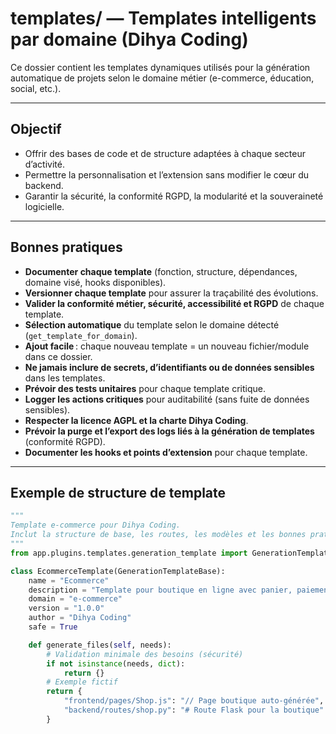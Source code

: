 # templates/ — Templates intelligents par domaine (Dihya Coding)

Ce dossier contient les templates dynamiques utilisés pour la génération automatique de projets selon le domaine métier (e-commerce, éducation, social, etc.).

---

## Objectif

- Offrir des bases de code et de structure adaptées à chaque secteur d’activité.
- Permettre la personnalisation et l’extension sans modifier le cœur du backend.
- Garantir la sécurité, la conformité RGPD, la modularité et la souveraineté logicielle.

---

## Bonnes pratiques

- **Documenter chaque template** (fonction, structure, dépendances, domaine visé, hooks disponibles).
- **Versionner chaque template** pour assurer la traçabilité des évolutions.
- **Valider la conformité métier, sécurité, accessibilité et RGPD** de chaque template.
- **Sélection automatique** du template selon le domaine détecté (`get_template_for_domain`).
- **Ajout facile** : chaque nouveau template = un nouveau fichier/module dans ce dossier.
- **Ne jamais inclure de secrets, d’identifiants ou de données sensibles** dans les templates.
- **Prévoir des tests unitaires** pour chaque template critique.
- **Logger les actions critiques** pour auditabilité (sans fuite de données sensibles).
- **Respecter la licence AGPL et la charte Dihya Coding**.
- **Prévoir la purge et l’export des logs liés à la génération de templates** (conformité RGPD).
- **Documenter les hooks et points d’extension** pour chaque template.

---

## Exemple de structure de template

```python
"""
Template e-commerce pour Dihya Coding.
Inclut la structure de base, les routes, les modèles et les bonnes pratiques du secteur.
"""
from app.plugins.templates.generation_template import GenerationTemplateBase

class EcommerceTemplate(GenerationTemplateBase):
    name = "Ecommerce"
    description = "Template pour boutique en ligne avec panier, paiement, gestion produits."
    domain = "e-commerce"
    version = "1.0.0"
    author = "Dihya Coding"
    safe = True

    def generate_files(self, needs):
        # Validation minimale des besoins (sécurité)
        if not isinstance(needs, dict):
            return {}
        # Exemple fictif
        return {
            "frontend/pages/Shop.js": "// Page boutique auto-générée",
            "backend/routes/shop.py": "# Route Flask pour la boutique"
        }